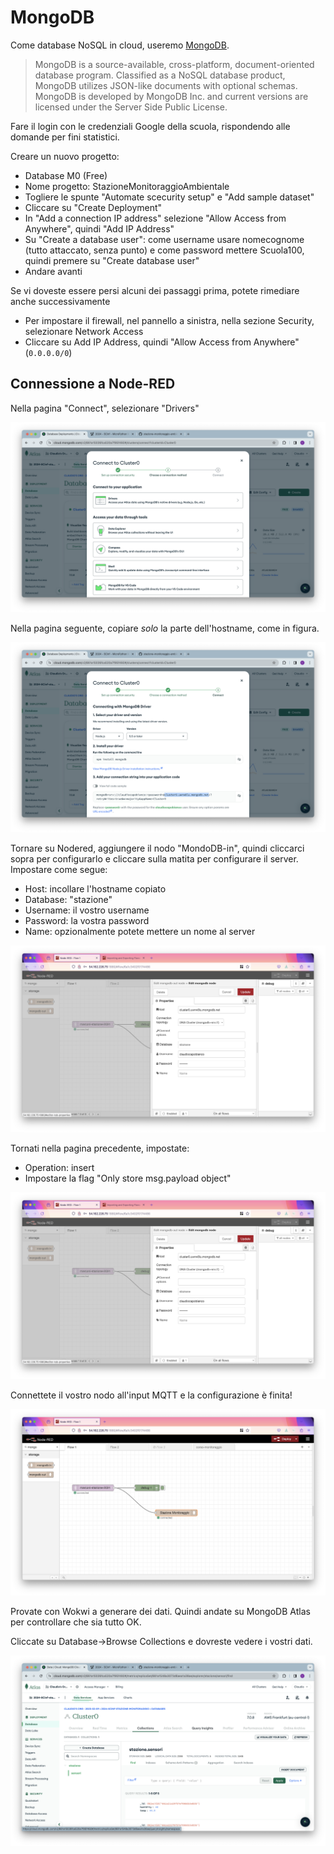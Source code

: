 # MongoDB

Come database NoSQL in cloud, useremo [MongoDB](https://www.mongodb.com/).

> MongoDB is a source-available, cross-platform, document-oriented database program. Classified as a NoSQL database product, MongoDB utilizes JSON-like documents with optional schemas. MongoDB is developed by MongoDB Inc. and current versions are licensed under the Server Side Public License.

Fare il login con le credenziali Google della scuola, rispondendo alle domande per fini statistici. 

Creare un nuovo progetto:
- Database M0 (Free)
- Nome progetto: StazioneMonitoraggioAmbientale
- Togliere le spunte "Automate scecurity setup" e "Add sample dataset"
- Cliccare su "Create Deployment"
- In "Add a connection IP address" selezione "Allow Access from Anywhere", quindi "Add IP Address"
- Su "Create a database user": come username usare nomecognome (tutto attaccato, senza punto) e come password mettere Scuola100, quindi premere su "Create database user"
- Andare avanti

Se vi doveste essere persi alcuni dei passaggi prima, potete rimediare anche successivamente
- Per impostare il firewall, nel pannello a sinistra, nella sezione Security, selezionare Network Access
- Cliccare su Add IP Address, quindi "Allow Access from Anywhere" (`0.0.0.0/0`)

## Connessione a Node-RED

Nella pagina "Connect", selezionare "Drivers"

![screenshot-10](./img/screenshot-10.png)

Nella pagina seguente, copiare _solo_ la parte dell'hostname, come in figura.

![screenshot-11](./img/screenshot-11.png)

Tornare su Nodered, aggiungere il nodo "MondoDB-in", quindi cliccarci sopra per configurarlo e cliccare sulla matita per configurare il server. Impostare come segue:

- Host: incollare l'hostname copiato
- Database: "stazione"
- Username: il vostro username
- Password: la vostra password
- Name: opzionalmente potete mettere un nome al server

![screenshot-13](./img/screenshot-13.png)

Tornati nella pagina precedente, impostate:

- Operation: insert
- Impostare la flag "Only store msg.payload object"

![screenshot-12](./img/screenshot-13.png)

Connettete il vostro nodo all'input MQTT e la configurazione è finita!

![screenshot-14](./img/screenshot-14.png)

Provate con Wokwi a generare dei dati. Quindi andate su MongoDB Atlas per controllare che sia tutto OK.

Cliccate su Database->Browse Collections e dovreste vedere i vostri dati.

![screenshot-15](./img/screenshot-15.png)